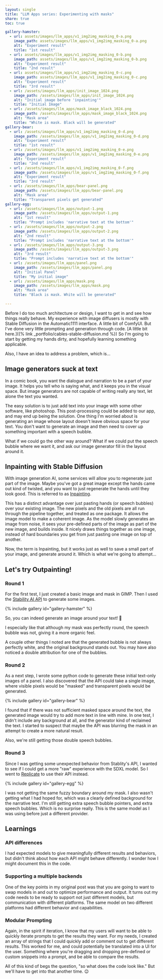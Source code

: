 ```yaml
---
layout: single
title: "LLM Apps series: Experimenting with masks"
share: true
toc: true

gallery-hamster:
  - url: assets/images/llm_apps/v1_img2img_masking_0-a.png
    image_path: assets/images/llm_apps/v1_img2img_masking_0-a.png
    alt: "Experiment result"
    title: "1st result"
  - url: assets/images/llm_apps/v1_img2img_masking_0-b.png
    image_path: assets/images/llm_apps/v1_img2img_masking_0-b.png
    alt: "Experiment result"
    title: "2nd result"
  - url: assets/images/llm_apps/v1_img2img_masking_0-c.png
    image_path: assets/images/llm_apps/v1_img2img_masking_0-c.png
    alt: "Experiment result"
    title: "3rd result"
  - url: /assets/images/llm_apps/init_image_1024.png
    image_path: /assets/images/llm_apps/init_image_1024.png
    alt: "Initial image before 'inpainting'"
    title: "Initial Image"
  - url: /assets/images/llm_apps/mask_image_black_1024.png
    image_path: /assets/images/llm_apps/mask_image_black_1024.png
    alt: "Mask area"
    title: "White is mask. Black will be generated"
gallery-bear:
  - url: /assets/images/llm_apps/v1_img2img_masking_0-d.png
    image_path: /assets/images/llm_apps/v1_img2img_masking_0-d.png
    alt: "Experiment result"
    title: "1st result"
  - url: /assets/images/llm_apps/v1_img2img_masking_0-e.png
    image_path: /assets/images/llm_apps/v1_img2img_masking_0-e.png
    alt: "Experiment result"
    title: "2nd result"
  - url: /assets/images/llm_apps/v1_img2img_masking_0-f.png
    image_path: /assets/images/llm_apps/v1_img2img_masking_0-f.png
    alt: "Experiment result"
    title: "3rd result"
  - url: /assets/images/llm_apps/bear-panel.png
    image_path: /assets/images/llm_apps/bear-panel.png
    alt: "Mask area"
    title: "Transparent pixels get generated"
gallery-egg:
  - url: /assets/images/llm_apps/output-1.png
    image_path: /assets/images/llm_apps/output-1.png
    alt: "1st result"
    title: "Prompt includes 'narrative text at the bottom'"
  - url: /assets/images/llm_apps/output-2.png
    image_path: /assets/images/llm_apps/output-2.png
    alt: "2nd result"
    title: "Prompt includes 'narrative text at the bottom'"
  - url: /assets/images/llm_apps/output-3.png
    image_path: /assets/images/llm_apps/output-3.png
    alt: "3rd result"
    title: "Prompt includes 'narrative text at the bottom'"
  - url: /assets/images/llm_apps/panel.png
    image_path: /assets/images/llm_apps/panel.png
    alt: "Initial Panel"
    title: "My initial image"
  - url: /assets/images/llm_apps/mask.png
    image_path: /assets/images/llm_apps/mask.png
    alt: "Mask area"
    title: "Black is mask. White will be generated"
  
---
```

Before I do too much architecture or design, I want to get in and see how things really behave. My experience with image diffusers is mostly with Stable Diffusion in the Automatic1111 interface. A little bit of ComfyUI. But I've done very little prompting and generation through code. [A little bit here.]({% link _portfolio/cables-stable-diffusion.md %}) So I'm going to start by getting my hands dirty, and hopefully learning something applicable.

Also, I have an idea to address a problem, which is...

## Image generators suck at text
In a comic book, you want the dialogue and narration to be a part of your image. It helps you tell who is saying what, and it keeps you in the visual space. But image generators are not capable of writing really any text, let alone the text you wanted.

The easy solution is to just add text into your image with some other software, like photoshop. This post-processing could be added to our app, and may end up being the solution. One thing I'm worried about is generating an image whose layout doesn't leave obvious space for your text. You don't want to generate an image and then need to cover up something important with a speech bubble.

What if we could go the other way around? What if we could put the speech bubble where we want it, and ask our image generator fill in the layout around it.

## Inpainting with Stable Diffusion

With image generation AI, some services will allow you to regenerate just part of the image. Maybe you've got a great image except the hands came out kind of twisted, and you want to just regenerate the hands until they look good. This is referred to as [Inpainting](https://getimg.ai/guides/inpainting-with-stable-diffusion).

This has a distinct advantage over just pasting hands (or speech bubbles) over your existing image. The new pixels and the old pixels are all run through the pipeline together, and treated as one package. It allows the image model to make a coherent image. As the model slowly generates an image from noise, it sees your pre-defined parts of the image as part of the new image, and builds inside. It nicely draws things together as one image, instead of hard boundaries you get from just pasting one image on top of another.

Now, the term is Inpainting, but it works just as well to save a small part of your image, and generate around it. Which is what we're going to attempt...

## Let's try Outpainting!

### Round 1

For the first test, I just created a basic image and mask in GIMP. Then I used the [Stability AI API](https://platform.stability.ai/) to generate some images.

{% include gallery id="gallery-hamster" %}

So, you can indeed generate an image around your text! 🙌

I especially like that although my mask was perfectly round, the speech bubble was not, giving it a more organic feel.

A couple other things I noted are that the generated bubble is not always perfectly white, and the original background stands out. You may have also noticed a double attribution for one of the bubbles.

### Round 2

As a next step, I wrote some python code to generate these initial text-only images of a panel. I also discovered that the API could take a single image, where visible pixels would be "masked" and transparent pixels would be generated.

{% include gallery id="gallery-bear" %}

I found that if there was not sufficient masked space around the text, the generated image would try to add more text in line with mine. In one test, I didn't include any background at all, and the generator kind of reclaimed the text. I started to suspect that maybe the API was blurring the mask in an attempt to create a more natural result.

Also, we're still getting those double speech bubbles.

### Round 3

Since I was getting some unexpected behavior from Stablity's API, I wanted to see if I could get a more "raw" experience with the SDXL model. So I went to [Replicate](https://replicate.com/stability-ai/sdxl) to use their API instead.

{% include gallery id="gallery-egg" %}

I was not getting the same fuzzy boundary around my mask. I also wasn't getting what I had hoped for, which was a clearly defined background for the narrative text. I'm still getting extra speech bubble pointers, and extra speech bubbles. Which is no surprise really. This is the same model as I was using before just a different provider.

## Learnings

### API differences

I had expected models to give meaningfully different results and behaviors, but didn't think about how each API might behave differently. I wonder how I might document this in the code.

### Supporting a multiple backends

One of the key points in my original post was that you are going to want to swap models in and out to optimize performance and output. It turns out my code needs to be ready to support not just different models, but communication with different platforms. The same model on two different platforms had different behavior and capabilities.

### Modular Prompting

Again, in the spirit if iteration, I know that my users will want to be able to quickly iterate prompts to get the results they want. For my needs, I created an array of strings that I could quickly add or comment out to get different results. This worked for me, and could potentially be translated into a UI for the user. Something where you're dragging and dropping pre-defined or custom snippets into a prompt, and be able to compare the results.

All of this kind of begs the question, "so what does the code look like." But we'll have to get into that another time. 😉